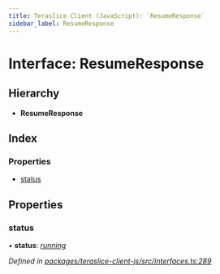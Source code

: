 ```yaml
---
title: Teraslice Client (JavaScript): `ResumeResponse`
sidebar_label: ResumeResponse
---
```


# Interface: ResumeResponse

## Hierarchy

* **ResumeResponse**

## Index

### Properties

* [status](resumeresponse.md#status)

## Properties

###  status

• **status**: *[running](../enums/executionstatus.md#running)*

*Defined in [packages/teraslice-client-js/src/interfaces.ts:289](https://github.com/terascope/teraslice/blob/653cf7530/packages/teraslice-client-js/src/interfaces.ts#L289)*
